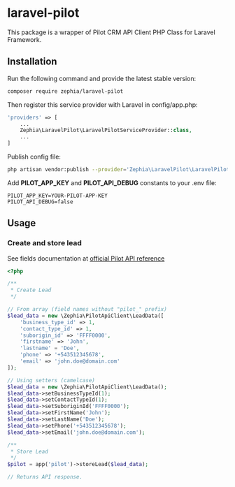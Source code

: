 # laravel-pilot
This package is a wrapper of Pilot CRM API Client PHP Class for Laravel Framework.

## Installation

Run the following command and provide the latest stable version:

```bash
composer require zephia/laravel-pilot
```

Then register this service provider with Laravel in config/app.php:

```php
'providers' => [
    ...
    Zephia\LaravelPilot\LaravelPilotServiceProvider::class,
    ...
]
```

Publish config file:

```bash
php artisan vendor:publish --provider='Zephia\LaravelPilot\LaravelPilotServiceProvider' --tag="config"
```

Add **PILOT_APP_KEY** and **PILOT_API_DEBUG** constants to your .env file:

```
PILOT_APP_KEY=YOUR-PILOT-APP-KEY
PILOT_API_DEBUG=false
```

## Usage
### Create and store lead

See fields documentation at [official Pilot API reference](http://www.pilotsolution.com.ar/home/api.php)

```php
<?php

/**
 * Create Lead
 */

// From array (field names without "pilot_" prefix)
$lead_data = new \Zephia\PilotApiClient\LeadData([
    'business_type_id' => 1,
    'contact_type_id' => 1,
    'suborigin_id' => 'FFFF0000',
    'firstname' => 'John',
    'lastname' = 'Doe',
    'phone' => '+543512345678',
    'email' => 'john.doe@domain.com'
]);

// Using setters (camelcase)
$lead_data = new \Zephia\PilotApiClient\LeadData();
$lead_data->setBusinessTypeId(1);
$lead_data->setContactTypeId(1);
$lead_data->setSuboriginId('FFFF0000');
$lead_data->setFirstName('John');
$lead_data->setLastName('Doe');
$lead_data->setPhone('+543512345678');
$lead_data->setEmail('john.doe@domain.com');

/**
 * Store Lead
 */
$pilot = app('pilot')->storeLead($lead_data);

// Returns API response.
```

